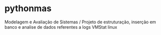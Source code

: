 # pythonmas
Modelagem e Avaliação de Sistemas / Projeto de estruturação, inserção em banco e analise de dados referentes a logs VMStat linux
